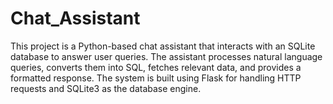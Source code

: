 # Chat_Assistant
This project is a Python-based chat assistant that interacts with an SQLite database to answer user queries. The assistant processes natural language queries, converts them into SQL, fetches relevant data, and provides a formatted response. The system is built using Flask for handling HTTP requests and SQLite3 as the database engine.
